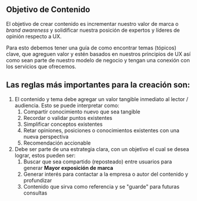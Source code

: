 
## Objetivo de Contenido
El objetivo de crear contenido es incrementar nuestro valor de marca o *brand awareness* y solidificar nuestra posición de expertos y líderes de opinión respecto a UX. 

Para esto debemos tener una guía de como encontrar temas (tópicos) clave, que agreguen valor y estén basados en nuestros principios de UX así como sean parte de nuestro modelo de negocio y tengan una conexión con los servicios que ofrecemos. 

## Las reglas más importantes para la creación son: 
1. El contenido y tema debe agregar un valor tangible inmediato al lector / audiencia. Esto se puede interpretar como: 
	1. Compartir conocimiento nuevo que sea tangible
	2. Recordar o validar puntos existentes
	3. Simplificar conceptos existentes
	4. Retar opiniones, posiciones o conocimientos existentes con una nueva perspectiva
	5. Recomendación accionable
2. Debe ser parte de una estrategia clara, con un objetivo el cual se desea lograr, estos pueden ser: 
	1. Buscar que sea compartido (reposteado) entre usuarios para generar **Mayor exposición de marca**
	2. Generar interés para contactar a la empresa o autor del contenido y profundizar
	3. Contenido que sirva como referencia y se "guarde" para futuras consultas